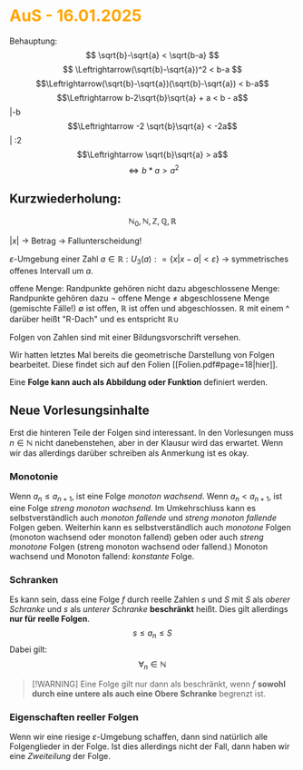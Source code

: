 # <font color = "orange">AuS - 16.01.2025</font>
Behauptung: 
$$
\sqrt{b}-\sqrt{a} < \sqrt{b-a}
$$
$$
\Leftrightarrow(\sqrt{b}-\sqrt{a})^2 < b-a
$$
$$\Leftrightarrow(\sqrt{b}-\sqrt{a})(\sqrt{b}-\sqrt{a}) < b-a$$
$$\Leftrightarrow b-2\sqrt{b}\sqrt{a} + a < b - a$$ |-b
$$\Leftrightarrow -2 \sqrt{b}\sqrt{a} < -2a$$
| :2 
$$\Leftrightarrow \sqrt{b}\sqrt{a} > a$$
$$\Leftrightarrow b*a > a^2$$

## Kurzwiederholung:
$$
\mathbb{N}_0\mathbb{,N, Z, Q, R}
$$

$|x|$    -> Betrag -> Fallunterscheidung!

$\varepsilon$-Umgebung einer Zahl $a\in\mathbb{R}: U_3 (a): = \{x | x-a|<\varepsilon\}$
-> symmetrisches offenes Intervall um $a$.

offene Menge: Randpunkte gehören nicht dazu
abgeschlossene Menge: Randpunkte gehören dazu
$\neg$ offene Menge $\neq$ abgeschlossene Menge
		(gemischte Fälle!)
$\emptyset$ ist offen, $\mathbb{R}$ ist offen und abgeschlossen.
$\mathbb{R}$ mit einem ^ darüber heißt "R-Dach" und es entspricht $\mathbb{R}\cup$

Folgen von Zahlen sind mit einer Bildungsvorschrift versehen.

Wir hatten letztes Mal bereits die geometrische Darstellung von Folgen bearbeitet. Diese findet sich auf den Folien [[Folien.pdf#page=18|hier]].

Eine **Folge kann auch als Abbildung oder Funktion** definiert werden.

## Neue Vorlesungsinhalte
Erst die hinteren Teile der Folgen sind interessant. 
In den Vorlesungen muss $n\in\mathbb{N}$ nicht danebenstehen, aber in der Klausur wird das erwartet. Wenn wir das allerdings darüber schreiben als Anmerkung ist es okay.

### Monotonie
Wenn $a_n \leq a_{n+1}$, ist eine Folge *monoton wachsend*.
Wenn $a_n < a_{n+1}$, ist eine Folge *streng monoton wachsend*.
Im Umkehrschluss kann es selbstverständlich auch *monoton fallende* und *streng monoton fallende* Folgen geben. Weiterhin kann es selbstverständlich auch *monotone* Folgen (monoton wachsend oder monoton fallend) geben oder auch *streng monotone* Folgen (streng monoton wachsend oder fallend.)
Monoton wachsend und Monoton fallend: *konstante* Folge.

### Schranken
Es kann sein, dass eine Folge $f$ durch reelle Zahlen $s$ und $S$ mit $S$ als *oberer Schranke* und $s$ als *unterer Schranke* **beschränkt** heißt. Dies gilt allerdings **nur für reelle Folgen**.
$$
s\leq a_n \leq S
$$
Dabei gilt:
$$
\forall_n \in \mathbb{N}
$$
>[!WARNING] Eine Folge gilt nur dann als beschränkt, wenn $f$ **sowohl durch eine untere als auch eine Obere Schranke** begrenzt ist.

### Eigenschaften reeller Folgen
Wenn wir eine riesige $\varepsilon$-Umgebung schaffen, dann sind natürlich alle Folgenglieder in der Folge. Ist dies allerdings nicht der Fall, dann haben wir eine *Zweiteilung* der Folge.